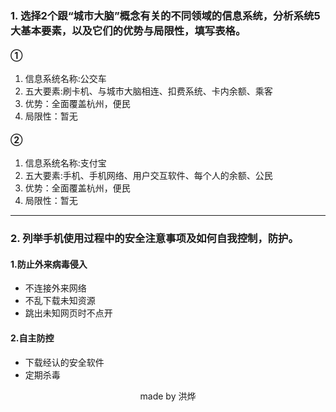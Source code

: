 ### 1.	选择2个跟“城市大脑”概念有关的不同领域的信息系统，分析系统5大基本要素，以及它们的优势与局限性，填写表格。
#### ①
1. 信息系统名称:公交车
2. 五大要素:刷卡机、与城市大脑相连、扣费系统、卡内余额、乘客
3. 优势：全面覆盖杭州，便民
4. 局限性：暂无

#### ②
1. 信息系统名称:支付宝
2. 五大要素:手机、手机网络、用户交互软件、每个人的余额、公民
3. 优势：全面覆盖杭州，便民
4. 局限性：暂无

---

### 2.	列举手机使用过程中的安全注意事项及如何自我控制，防护。
#### 1.防止外来病毒侵入
- 不连接外来网络
- 不乱下载未知资源
- 跳出未知网页时不点开

#### 2.自主防控
- 下载经认的安全软件
- 定期杀毒

<center>made by 洪烨</center>
